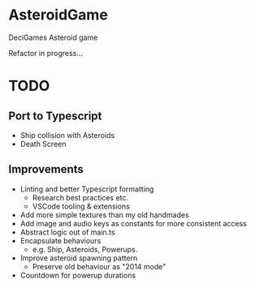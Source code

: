 # AsteroidGame
DeciGames Asteroid game

Refactor in progress...

# TODO
## Port to Typescript
- Ship collision with Asteroids
- Death Screen

## Improvements
- Linting and better Typescript formatting
    - Research best practices etc.
    - VSCode tooling & extensions
- Add more simple textures than my old handmades
- Add image and audio keys as constants for more consistent access
- Abstract logic out of main.ts
- Encapsulate behaviours
    - e.g. Ship, Asteroids, Powerups.
- Improve asteroid spawning pattern
    - Preserve old behaviour as "2014 mode"
- Countdown for powerup durations